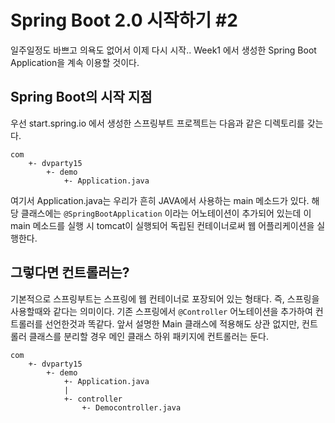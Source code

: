 # Spring Boot 2.0 시작하기 \#2
일주일정도 바쁘고 의욕도 없어서 이제 다시 시작.. Week1 에서 생성한 Spring Boot Application을 계속 이용할 것이다.

## Spring Boot의 시작 지점
우선 start.spring.io 에서 생성한 스프링부트 프로젝트는 다음과 같은 디렉토리를 갖는다.
```
com
    +- dvparty15
        +- demo
            +- Application.java
```
여기서 Application.java는 우리가 흔히 JAVA에서 사용하는 main 메소드가 있다. 해당 클래스에는 ```@SpringBootApplication``` 이라는 어노테이션이 추가되어 있는데 이 main 메소드를 실행 시 tomcat이 실행되어 독립된 컨테이너로써 웹 어플리케이션을 실행한다.

## 그렇다면 컨트롤러는?
기본적으로 스프링부트는 스프링에 웹 컨테이너로 포장되어 있는 형태다. 즉, 스프링을 사용할때와 같다는 의미이다. 기존 스프링에서 ```@Controller``` 어노테이션을 추가하여 컨트롤러를 선언한것과 똑같다. 앞서 설명한 Main 클래스에 적용해도 상관 없지만, 컨트롤러 클래스를 분리할 경우 메인 클래스 하위 패키지에 컨트롤러는 둔다.
```
com
    +- dvparty15
        +- demo
            +- Application.java
            |
            +- controller
                +- Democontroller.java
```